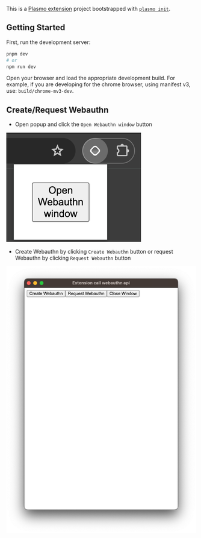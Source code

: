 This is a [Plasmo extension](https://docs.plasmo.com/) project bootstrapped with [`plasmo init`](https://www.npmjs.com/package/plasmo).

## Getting Started

First, run the development server:

```bash
pnpm dev
# or
npm run dev
```

Open your browser and load the appropriate development build. For example, if you are developing for the chrome browser, using manifest v3, use: `build/chrome-mv3-dev`.

## Create/Request Webauthn

- Open popup and click the `Open Webauthn window` button

![popup](readme/popup.png "popup")

- Create Webauthn by clicking `Create Webauthn` button or request Webauthn by clicking `Request Webauthn` button

![webauthnWindow](readme/webauthnWindow.png "webauthnWindow")
